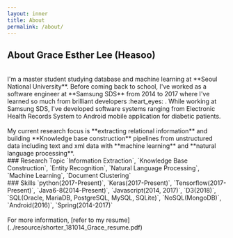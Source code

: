 ```yaml
---
layout: inner
title: About
permalink: /about/
---
```

## About Grace Esther Lee (Heasoo)
<br/>
I'm a master student studying database and machine learning at **Seoul National University**. Before coming back to school, I've worked as a software engineer at **Samsung SDS** from 2014 to 2017 where I've learned so much from brilliant developers :heart_eyes: . While working at Samsung SDS, I've developed software systems ranging from Electronic Health Records System to Android mobile application for diabetic patients.
<br/>
<br/>
My current research focus is **extracting relational information** and building **Knowledge base construction** pipelines from unstructured data including text and xml data with **machine learning** and **natural language processing**.

<br/>
### Research Topic
`Information Extraction`, `Knowledge Base Construction`, `Entity Recognition`, `Natural Language Processing`, `Machine Learning`, `Document Clustering`
<br/>
### Skills
`python(2017-Present)`, `Keras(2017-Present)`, `Tensorflow(2017-Present)`, `Java6-8(2014-Present)`, `Javascript(2014, 2017)`, `D3(2018)`, `SQL(Oracle, MariaDB, PostgreSQL, MySQL, SQLite)`, `NoSQL(MongoDB)`, `Android(2016)`, `Spring(2014-2017)`

<br/>
<br/>
For more information, [refer to my resume](../resource/shorter_181014_Grace_resume.pdf)
